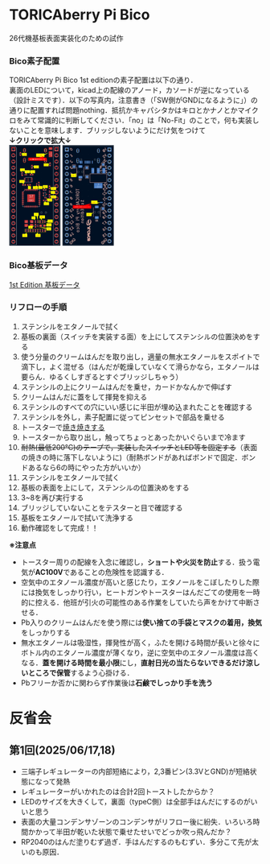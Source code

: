 # TORICAberry Pi Bico
26代機基板表面実装化のための試作  
### Bico素子配置
TORICAberry Pi Bico  1st editionの素子配置は以下の通り．  
裏面のLEDについて，kicad上の配線のアノード，カソードが逆になっている（設計ミスです）．以下の写真内，注意書き（「SW側がGNDになるように」）の通りに配置すれば問題nothing．抵抗かキャパシタかはキロとかナノとかマイクロをみて常識的に判断してください．「no」は「No-Fit」のことで，何も実装しないことを意味します．ブリッジしないようにだけ気をつけて  
**↓クリックで拡大↓**  
<img src="images/Bico 素子配置front.png" height="200px">
<img src="images/Bico 素子配置back.png" height="200px">  

### Bico基板データ
[1st Edition 基板データ](kicad_data/1stedition)

### リフローの手順
1. ステンシルをエタノールで拭く
2. 基板の裏面（スイッチを実装する面）を上にしてステンシルの位置決めをする
3. 使う分量のクリームはんだを取り出し，適量の無水エタノールをスポイトで滴下し，よく混ぜる（はんだが乾燥していなくて滑らかなら，エタノールは要らん．ゆるくしすぎるとすぐブリッジしちゃう）
4. ステンシルの上にクリームはんだを乗せ，カードかなんかで伸ばす
5. クリームはんだに蓋をして揮発を抑える
6. ステンシルのすべての穴にいい感じに半田が埋め込まれたことを確認する
7. ステンシルを外し，素子配置に従ってピンセットで部品を乗せる
8. トースターで[焼き焼きする](https://github.com/yoshi-a2/Reflow_toaster)
9. トースターから取り出し，触ってちょっとあったかいぐらいまで冷ます
10. ~~耐熱(最低200℃)のテープで，実装したスイッチとLED等を固定する~~（表面の焼きの時に落下しないように)（耐熱ボンドがあればボンドで固定．ボンドあるなら6の時にやった方がいいか）
11. ステンシルをエタノールで拭く
12. 基板の表面を上にして，ステンシルの位置決めをする
13. 3~8を再び実行する
14. ブリッジしていないことをテスターと目で確認する
15. 基板をエタノールで拭いて洗浄する
16. 動作確認をして完成！！

**※注意点**
- トースター周りの配線を入念に確認し，**ショートや火災を防止**する．扱う電気が**AC100V**であることの危険性を認識する．
- 空気中のエタノール濃度が高いと感じたり，エタノールをこぼしたりした際には換気をしっかり行い，ヒートガンやトースターはんだごての使用を一時的に控える．他班が引火の可能性のある作業をしていたら声をかけて中断させる．
- Pb入りのクリームはんだを使う際には**使い捨ての手袋とマスクの着用，換気**をしっかりする
- 無水エタノールは吸湿性，揮発性が高く，ふたを開ける時間が長いと徐々にボトル内のエタノール濃度が薄くなり，逆に空気中のエタノール濃度は高くなる．**蓋を開ける時間を最小限**にし，**直射日光の当たらないできるだけ涼しいところで保管**するよう心掛ける．
- Pbフリーか否かに関わらず作業後は**石鹸でしっかり手を洗う**



# 反省会
## 第1回(2025/06/17,18)
- 三端子レギュレーターの内部短絡により，2,3番ピン(3.3VとGND)が短絡状態になって発熱
- レギュレーターがいかれたのは合計2回トーストしたからか？
- LEDのサイズを大きくして，裏面（typeC側）は全部手はんだにするのがいいと思う
- 表面の大量コンデンサゾーンのコンデンサがリフロー後に紛失．いろいろ時間かかって半田が乾いた状態で乗せたせいでどっか吹っ飛んだか？
- RP2040のはんだ塗りむず過ぎ．手はんだするのもむずい．多分こて先が太いのも原因．
